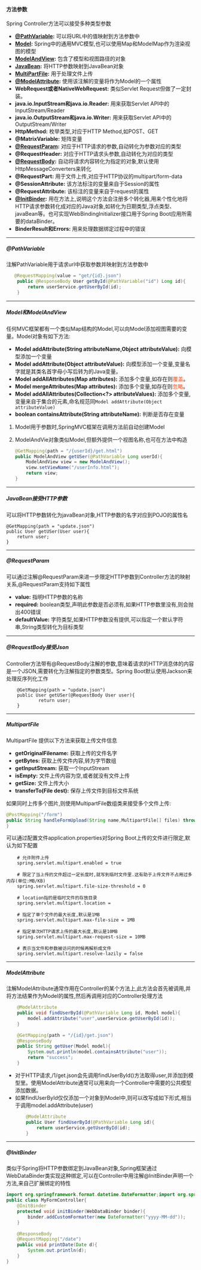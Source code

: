 #### 方法参数
Spring Controller方法可以接受多种类型参数
- **[@PathVariable](#pathVariable):** 可以将URL中的值映射到方法参数中
- **[Model](#model和ModelAndView):** Spring中的通用MVC模型,也可以使用Map和ModelMap作为渲染视图的模型
- **[ModelAndView](#model和ModelAndView):** 包含了模型和视图路径的对象
- **[JavaBean](#javaBean接受HTTP参数):** 将HTTP参数映射到JavaBean对象 
- **[MultiPartFile](#MultipartFile):** 用于处理文件上传 
- **[@ModelAttribute](#modelAttribute):** 使用该注解的变量将作为Model的一个属性 
- **WebRequest或者NativeWebRequest:** 类似Servlet Request但做了一定封装。
- **java.io.InputStream和java.io.Reader:** 用来获取Servlet API中的InputStream/Reader  
- **java.io.OutputStream和java.io.Writer:** 用来获取Servlet API中的OutputStream/Writer
- **HttpMethod:** 枚举类型,对应于HTTP Method,如POST、GET
- **@MatrixVariable:** 矩阵变量  
- **[@RequestParam](#requestParam):** 对应于HTTP请求的参数,自动转化为参数对应的类型  
- **@RequestHeader:** 对应于HTTP请求头参数,自动转化为对应的类型 
- **[@RequestBody](#requestBody接受Json):** 自动将请求内容转化为指定的对象,默认使用HttpMessageConverters来转化 
- **@RequestPart:** 用于文件上传,对应于HTTP协议的multipart/form-data 
- **@SessionAttribute:** 该方法标注的变量来自于Session的属性 
- **@RequestAttribute:** 该标注的变量来自于request的属性 
- **[@InitBinder](#initBinder):**  用在方法上,说明这个方法会注册多个转化器,用来个性化地将HTTP请求参数转化成对应的Java对象,如转化为日期类型,浮点类型、javaBean等。也可实现WebBindingInitializer接口用于Spring Boot应用所需要的dataBinder。
- **BinderResult和Errors:** 用来处理数据绑定过程中的错误

---
##### @PathVariable
注解PathVariable用于请求url中获取参数并映射到方法参数中
```java
   @RequestMapping(value = "get/{id}.json")
    public @ResponseBody User getById(@PathVariable("id") Long id){
        return userService.getUserById(id);
    }
``` 
 
---
##### Model和ModelAndView
任何MVC框架都有一个类似Map结构的Model,可以向Model添加视图需要的变量。Model对象有如下方法:
- **Model addAttribute(String attributeName,Object attributeValue):** 向模型添加一个变量
- **Model addAttribute(Object attributeValue):** 向模型添加一个变量,变量名字就是其类名首字母小写后转为的Java变量。
- **Model addAllAttributes(Map attributes):** 添加多个变量,如存在则<font color=#ff4911>覆盖</font>。
- **Model mergeAttributes(Map attributes):** 添加多个变量,如存在则<font color=#ff4911>忽略</font>。
- **Model addAllAttributes(Collection<?> attributeValues):** 添加多个变量,变量来自于集合的元素,命名规范同`Model addAttribute(Object attributeValue)`
- **boolean containsAttribute(String attributeName):** 判断是否存在变量

1. Model用于参数时,SpringMVC框架在调用方法前自动创建Model
2. ModelAndVie对象类似Model,但额外提供一个视图名称,也可在方法中构造
    
    ```java
    @GetMapping(path = "/{userId}/get.html")
    public ModelAndView getUSer(@PathVariable Long userId){
        ModelAndView view = new ModelAndView();
        view.setViewName("/userInfo.html");
        return view;
    }
    ```   
    
---
##### JavaBean接受HTTP参数

可以将HTTP参数转化为javaBean对象,HTTP参数的名字对应到POJO的属性名
  
    @GetMapping(path = "update.json")
    public User getUSer(User user){
        return user;
    }

---
##### @RequestParam
可以通过注解@RequestParam来进一步限定HTTP参数到Controller方法的映射关系,@RequestParam支持如下属性
- **value:** 指明HTTP参数的名称
- **required:** boolean类型,声明此参数是否必须有,如果HTTP参数里没有,则会抛出400错误
- **defaultValue:** 字符类型,如果HTTP参数没有提供,可以指定一个默认字符串,String类型转化为目标类型
---
##### @RequestBody接受Json
Controller方法带有@RequestBody注解的参数,意味着请求的HTTP消息体的内容是一个JSON,需要转化为注解指定的参数类型。Spring Boot默认使用Jackson来处理反序列化工作
    
        @GetMapping(path = "update.json")
        public User getUSer(@RequestBody User user){
                return user;
        }
---
##### MultipartFile
MultipartFile 提供以下方法来获取上传文件信息
- **getOriginalFilename:** 获取上传的文件名字
- **getBytes:** 获取上传文件内容,转为字节数组
- **getInputStream:** 获取一个InputStream
- **isEmpty:** 文件上传内容为空,或者就没有文件上传
- **getSize:** 文件上传大小
- **transferTo(File dest):** 保存上传文件到目标文件系统

如果同时上传多个图片,则使用MultipartFile数组类来接受多个文件上传:
```java
@PostMapping("/form")
public String handleFormUpload(String name,MultipartFile[] files) throws IOException{  
}
```
        
可以通过配置文件application.properties对Spring Boot上传的文件进行限定,默认为如下配置
```properties
    # 允许附件上传
    spring.servlet.multipart.enabled = true

    # 限定了当上传的文件超过一定长度时,就写到临时文件里.这有助于上传文件不占用过多内存(单位:MB/KB)
    spring.servlet.multipart.file-size-threshold = 0

    # location指的是临时文件的存放目录
    spring.servlet.multipart.location =

    # 指定了单个文件的最大长度,默认是1MB 
    spring.servlet.multipart.max-file-size = 1MB

    # 指定单次HTTP请求上传的最大长度,默认是10MB
    spring.servlet.multipart.max-request-size = 10MB

    # 表示当文件和参数被访问的时候再解析成文件
    spring.servlet.multipart.resolve-lazily = false
```
---
##### ModelAttribute
注解ModelAttribute通常作用在Controller的某个方法上,此方法会首先被调用,并将方法结果作为Model的属性,然后再调用对应的Controller处理方法
```java
    @ModelAttribute
    public void findUserById(@PathVariable Long id, Model model){
        model.addAttribute("user",userService.getUserById(id));
    }
    
    @GetMapping(path = "/{id}/get.json")
    @ResponseBody
    public String getUser(Model model){
        System.out.println(model.containsAttribute("user"));
        return "success";
    }
```
- 对于HTTP请求,/1/get.json会先调用findUserById()方法取得user,并添加到模型里。使用ModelAttribute通常可以用来向一个Controller中需要的公共模型添加数据。
- 如果findUserById仅仅添加一个对象到Model中,则可以改写成如下形式,相当于调用model.addAttribute(user)
    ```java
        @ModelAttribute
        public User findUserById(@PathVariable Long id){
            return userService.getUserById(id);
        }
    ```
---
##### @InitBinder
类似于Spring将HTTP参数绑定到JavaBean对象,Spring框架通过WebDataBinder类实现这种绑定,可以在Controller中用注解@InitBinder声明一个方法,来自己扩展绑定的特性
```java
import org.springframework.format.datetime.DateFormatter;import org.springframework.web.bind.WebDataBinder;import org.springframework.web.bind.annotation.InitBinder;import org.springframework.web.bind.annotation.RequestMapping;import org.springframework.web.bind.annotation.ResponseBody;@Controller
public class MyFormController{
    @InitBinder
    protected void initBinder(WebDataBinder binder){
        binder.addCustomFormatter(new DateFormatter("yyyy-MM-dd"));
    }
    
    @ResponseBody
    @RequestMapping("/date")
    public void printDate(Date d){
        System.out.println(d);
    }
}
```

    
    

  